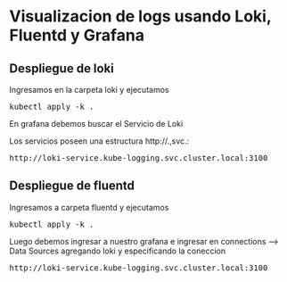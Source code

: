 
# Visualizacion de logs usando Loki, Fluentd y Grafana

## Despliegue de loki

Ingresamos en la carpeta loki y ejecutamos

<pre>
kubectl apply -k .
</pre>

En grafana debemos buscar el Servicio de Loki 

Los servicios poseen una estructura http://<nombre-servicio>.<namespace>,svc.<identificacion-cluster>:<puerto> 

<pre>
http://loki-service.kube-logging.svc.cluster.local:3100
</pre>

## Despliegue de fluentd

Ingresamos a carpeta fluentd y ejecutamos

<pre>
kubectl apply -k .
</pre>

Luego debemos ingresar a nuestro grafana e ingresar en connections --> Data Sources agregando loki y especificando la coneccion 

<pre>
http://loki-service.kube-logging.svc.cluster.local:3100
</pre>
